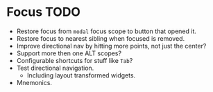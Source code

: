 # Focus TODO

* Restore focus from `modal` focus scope to button that opened it. 
* Restore focus to nearest sibling when focused is removed.
* Improve directional nav by hitting more points, not just the center?
* Support more then one ALT scopes?
* Configurable shortcuts for stuff like `Tab`?
* Test directional navigation.
   * Including layout transformed widgets.
* Mnemonics.